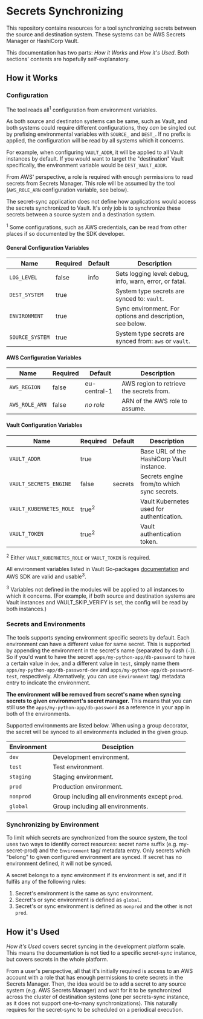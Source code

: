 # Secrets Synchronizing

This repository contains resources for a tool synchronizing secrets between the source and
destination system. These systems can be AWS Secrets Manager or HashiCorp Vault.

This documentation has two parts: _How it Works_ and _How it's Used_. Both sections' contents are
hopefully self-explanatory.

## How it Works

### Configuration

The tool reads all<sup>1</sup> configuration from environment variables.

As both source and destinaton systems can be same, such as Vault, and both systems could require
different configurations, they _can_ be singled out by prefixing environmental variables with
`SOURCE_` and `DEST_`. If no prefix is applied, the configuration will be read by all systems which
it concerns.

For example, when configuring `VAULT_ADDR`, it will be applied to all Vault instances by default. If
you would want to target the "destination" Vault specifically, the environment variable would be
`DEST_VAULT_ADDR`.

From AWS' perspective, a role is required with enough permissions to read secrets from Secrets
Manager. This role will be assumed by the tool (`AWS_ROLE_ARN` configuration variable, see below).

The secret-sync application does not define how applications would access the secrets synchronized
to Vault. It's only job is to synchronize these secrets between a source system and a destination
system.

<sup>1</sup> Some configurations, such as AWS credentials, can be read from other places if so
documented by the SDK developer.

#### General Configuration Variables

| Name                   | Required | Default | Description                                               |
|------------------------|----------|---------|-----------------------------------------------------------|
| `LOG_LEVEL`            | false    | info    | Sets logging level: debug, info, warn, error, or fatal.   |
| `DEST_SYSTEM`          | true     |         | System type secrets are synced to: `vault`.               |
| `ENVIRONMENT`          | true     |         | Sync environment. For options and description, see below. |
| `SOURCE_SYSTEM`        | true     |         | System type secrets are synced from: `aws` or `vault`.    |

#### AWS Configuration Variables

| Name           | Required | Default      | Description                              |
|----------------|----------|--------------|------------------------------------------|
| `AWS_REGION`   | false    | eu-central-1 | AWS region to retrieve the secrets from. |
| `AWS_ROLE_ARN` | false    | _no role_    | ARN of the AWS role to assume.           |

#### Vault Configuration Variables

| Name                    | Required         | Default | Description                                |
|-------------------------|------------------|---------|--------------------------------------------|
| `VAULT_ADDR`            | true             |         | Base URL of the HashiCorp Vault instance.  |
| `VAULT_SECRETS_ENGINE`  | false            | secrets | Secrets engine from/to which sync secrets. |
| `VAULT_KUBERNETES_ROLE` | true<sup>2</sup> |         | Vault Kubernetes used for authentication.  |
| `VAULT_TOKEN`           | true<sup>2</sup> |         | Vault authentication token.                |

<sup>2</sup> Either `VAULT_KUBERNETES_ROLE` or `VAULT_TOKEN` is required.

All environment variables listed in Vault Go-packages
[documentation](https://pkg.go.dev/github.com/hashicorp/vault/api#pkg-constants) and AWS SDK are
valid and usable<sup>3</sup>.

<sup>3</sup> Variables not defined in the modules will be applied to all instances to which it
concerns. (For example, if both source and destination systems are Vault instances and
VAULT_SKIP_VERIFY is set, the config will be read by both instances.)

### Secrets and Environments

The tools supports syncing environment specific secrets by default. Each environment can have a
different value for same secret. This is supported by appending the environment in the secret's name
(separated by dash (`-`)). So if you'd want to have the secret `apps/my-python-app/db-password` to
have a certain value in `dev`, and a different value in `test`, simply name them
`apps/my-python-app/db-password-dev` and `apps/my-python-app/db-password-test`, respectively.
Alternatively, you can use `Environment` tag/ metadata entry to indicate the environment.

**The environment will be removed from secret's name when syncing secrets to given environment's secret manager.**
This means that you can still use the `apps/my-python-app/db-password` as a reference in your app in
both of the environments.

Supported environments are listed below. When using a group decorator, the secret will be synced to
all environments included in the given group.

| Environment | Desciption                                      |
|-------------|-------------------------------------------------|
| `dev`       | Development environment.                        |
| `test`      | Test environment.                               |
| `staging`   | Staging environment.                            |
| `prod`      | Production environment.                         |
| `nonprod`   | Group including all environments except `prod`. |
| `global`    | Group including all environments.               |

### Synchronizing by Environment

To limit which secrets are synchronized from the source system, the tool uses two ways to identify
correct resources: secret name suffix (e.g. my-secret-prod) and the `Environment` tag/ metadata
entry. Only secrets which "belong" to given configured environment are synced. If secret has no
environment defined, it will not be synced.

A secret belongs to a sync environment if its environment is set, and if it fulfils any of the
following rules:

1. Secret's environment is the same as sync environment.
1. Secret's or sync environment is defined as `global`.
1. Secret's or sync environment is defined as `nonprod` and the other is not `prod`.

## How it's Used

_How it's Used_ covers secret syncing in the development platform scale. This means the
documentation is not tied to a specific _secret-sync_ instance, but covers secrets in the whole
platform.

From a user's perspective, all that it's initially required is access to an AWS account with a role
that has enough permissions to crete secrets in the Secrets Manager. Then, the idea would be to add
a secret to any source system (e.g. AWS Secrets Manager) and wait for it to be synchronized across
the cluster of destination systems (one per secrets-sync instance, as it does not support
one-to-many synchronizations). This naturally requires for the secret-sync to be scheduled on a
periodical execution.
